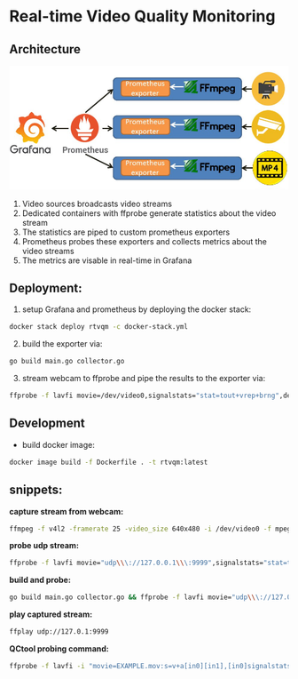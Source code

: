 # Real-time Video Quality Monitoring

## Architecture
<img src="./testsrc/images/arch.jpg">

1. Video sources broadcasts video streams
2. Dedicated containers with ffprobe generate statistics about the video stream
3. The statistics are piped to custom prometheus exporters
4. Prometheus probes these exporters and collects metrics about the video streams
5. The metrics are visable in real-time in Grafana
## Deployment:
1. setup Grafana and prometheus by deploying the docker stack:
```bash
docker stack deploy rtvqm -c docker-stack.yml
```
2. build the exporter via:
```bash
go build main.go collector.go
```
3. stream webcam to ffprobe and pipe the results to the exporter via:
```bash
ffprobe -f lavfi movie=/dev/video0,signalstats="stat=tout+vrep+brng",deflicker=bypass=1  -show_frames -print_format csv | ./main -port 2112
```
## Development
- build docker image:
```bash
docker image build -f Dockerfile . -t rtvqm:latest 

```
## snippets:
**capture stream from webcam:**
``` bash
ffmpeg -f v4l2 -framerate 25 -video_size 640x480 -i /dev/video0 -f mpegts udp://127.0.0.1:9999
```
**probe udp stream:**
``` bash
ffprobe -f lavfi movie="udp\\\://127.0.0.1\\\:9999",signalstats="stat=tout+vrep+brng",deflicker=bypass=1 -show_frames
```
**build and probe:**
``` bash
go build main.go collector.go && ffprobe -f lavfi movie="udp\\\://127.0.0.1\\\:9999",signalstats="stat=tout+vrep+brng",deflicker=bypass=1,bitplanenoise -show_frames -print_format csv | ./main -port 2112


```
**play captured stream:**
``` bash
ffplay udp://127.0.1:9999
```
**QCtool probing command:**
```bash
ffprobe -f lavfi -i "movie=EXAMPLE.mov:s=v+a[in0][in1],[in0]signalstats=stat=tout+vrep+brng,cropdetect=reset=1:round=1,idet=half_life=1,deflicker=bypass=1,split[a][b];[a]field=top[a1];[b]field=bottom,split[b1][b2];[a1][b1]psnr[c1];[c1][b2]ssim[out0];[in1]ebur128=metadata=1,astats=metadata=1:reset=1:length=0.4[out1]" -show_frames -show_versions -of xml=x=1:q=1 -noprivate | gzip > EXAMPLE.mov.qctools.xml.gz
```

